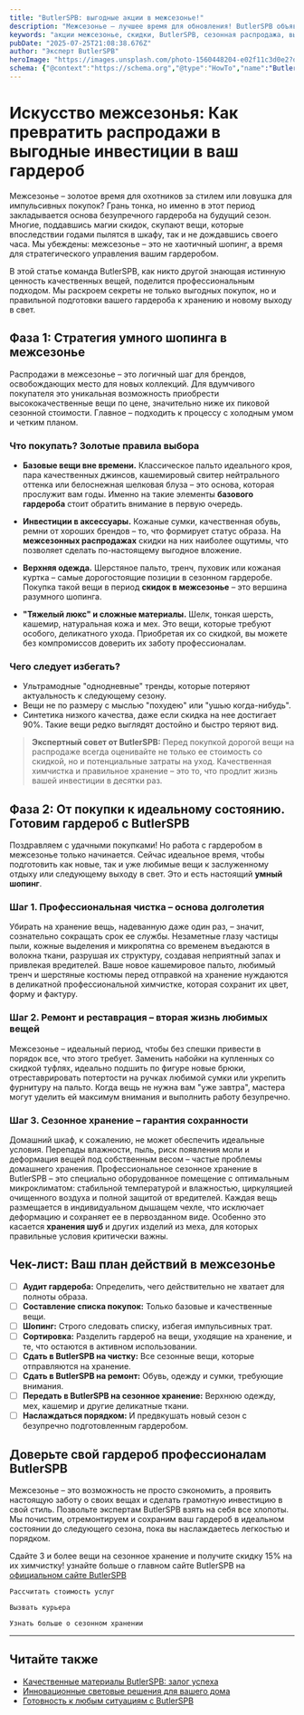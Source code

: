 ```yaml
---
title: "ButlerSPB: выгодные акции в межсезонье!"
description: "Межсезонье – лучшее время для обновления! ButlerSPB объявляет старт акций на наши услуги. Подготовьте свой гардероб к новому сезону с выгодой. Узнайте больше!"
keywords: "акции межсезонье, скидки, ButlerSPB, сезонная распродажа, выгодные предложения, услуги со скидкой"
pubDate: "2025-07-25T21:08:38.676Z"
author: "Эксперт ButlerSPB"
heroImage: "https://images.unsplash.com/photo-1560448204-e02f11c3d0e2?q=80&w=2070&auto=format&fit=crop"
schema: {"@context":"https://schema.org","@type":"HowTo","name":"ButlerSPB: выгодные акции в межсезонье!","description":"Межсезонье – лучшее время для обновления! ButlerSPB объявляет старт акций на наши услуги. Подготовьте свой гардероб к новому сезону с выгодой. Узнайте больше!","image":{"@type":"ImageObject","url":"https://images.unsplash.com/photo-1560448204-e02f11c3d0e2?q=80&w=2070&auto=format&fit=crop"},"aggregateRating":{"@type":"AggregateRating","ratingValue":"4.8","reviewCount":431,"bestRating":"5","worstRating":"1"},"publisher":{"@type":"Organization","name":"Блог ButlerSPB","logo":{"@type":"ImageObject","url":"https://butlerspb-blog.netlify.app/favicon.ico"}},"mainEntityOfPage":{"@type":"WebPage","@id":"https://butlerspb-blog.netlify.app/blog/akcii-mezhdizone/"}}
---
```

# Искусство межсезонья: Как превратить распродажи в выгодные инвестиции в ваш гардероб

Межсезонье – золотое время для охотников за стилем или ловушка для импульсивных покупок? Грань тонка, но именно в этот период закладывается основа безупречного гардероба на будущий сезон. Многие, поддавшись магии скидок, скупают вещи, которые впоследствии годами пылятся в шкафу, так и не дождавшись своего часа. Мы убеждены: межсезонье – это не хаотичный шопинг, а время для стратегического управления вашим гардеробом.

В этой статье команда ButlerSPB, как никто другой знающая истинную ценность качественных вещей, поделится профессиональным подходом. Мы раскроем секреты не только выгодных покупок, но и правильной подготовки вашего гардероба к хранению и новому выходу в свет.

## Фаза 1: Стратегия умного шопинга в межсезонье

Распродажи в межсезонье – это логичный шаг для брендов, освобождающих место для новых коллекций. Для вдумчивого покупателя это уникальная возможность приобрести высококачественные вещи по цене, значительно ниже их пиковой сезонной стоимости. Главное – подходить к процессу с холодным умом и четким планом.

### Что покупать? Золотые правила выбора

*   **Базовые вещи вне времени.** Классическое пальто идеального кроя, пара качественных джинсов, кашемировый свитер нейтрального оттенка или белоснежная шелковая блуза – это основа, которая прослужит вам годы. Именно на такие элементы **базового гардероба** стоит обратить внимание в первую очередь.

*   **Инвестиции в аксессуары.** Кожаные сумки, качественная обувь, ремни от хороших брендов – то, что формирует статус образа. На **межсезонных распродажах** скидки на них наиболее ощутимы, что позволяет сделать по-настоящему выгодное вложение.

*   **Верхняя одежда.** Шерстяное пальто, тренч, пуховик или кожаная куртка – самые дорогостоящие позиции в сезонном гардеробе. Покупка такой вещи в период **скидок в межсезонье** – это вершина разумного шопинга.

*   **"Тяжелый люкс" и сложные материалы.** Шелк, тонкая шерсть, кашемир, натуральная кожа и мех. Это вещи, которые требуют особого, деликатного ухода. Приобретая их со скидкой, вы можете без компромиссов доверить их заботу профессионалам.

### Чего следует избегать?

*   Ультрамодные "однодневные" тренды, которые потеряют актуальность к следующему сезону.
*   Вещи не по размеру с мыслью "похудею" или "ушью когда-нибудь".
*   Синтетика низкого качества, даже если скидка на нее достигает 90%. Такие вещи редко выглядят достойно и быстро теряют вид.

> **Экспертный совет от ButlerSPB:**
> Перед покупкой дорогой вещи на распродаже всегда оценивайте не только ее стоимость со скидкой, но и потенциальные затраты на уход. Качественная химчистка и правильное хранение – это то, что продлит жизнь вашей инвестиции в десятки раз.

## Фаза 2: От покупки к идеальному состоянию. Готовим гардероб с ButlerSPB

Поздравляем с удачными покупками! Но работа с гардеробом в межсезонье только начинается. Сейчас идеальное время, чтобы подготовить как новые, так и уже любимые вещи к заслуженному отдыху или следующему выходу в свет. Это и есть настоящий **умный шопинг**.

### Шаг 1. Профессиональная чистка – основа долголетия

Убирать на хранение вещь, надеванную даже один раз, – значит, сознательно сокращать срок ее службы. Незаметные глазу частицы пыли, кожные выделения и микропятна со временем въедаются в волокна ткани, разрушая их структуру, создавая неприятный запах и привлекая вредителей. Ваше новое кашемировое пальто, любимый тренч и шерстяные костюмы перед отправкой на хранение нуждаются в деликатной профессиональной химчистке, которая сохранит их цвет, форму и фактуру.

### Шаг 2. Ремонт и реставрация – вторая жизнь любимых вещей

Межсезонье – идеальный период, чтобы без спешки привести в порядок все, что этого требует. Заменить набойки на купленных со скидкой туфлях, идеально подшить по фигуре новые брюки, отреставрировать потертости на ручках любимой сумки или укрепить фурнитуру на пальто. Когда вещь не нужна вам "уже завтра", мастера могут уделить ей максимум внимания и выполнить работу безупречно.

### Шаг 3. Сезонное хранение – гарантия сохранности

Домашний шкаф, к сожалению, не может обеспечить идеальные условия. Перепады влажности, пыль, риск появления моли и деформация вещей под собственным весом – частые проблемы домашнего хранения. Профессиональное сезонное хранение в ButlerSPB – это специально оборудованное помещение с оптимальным микроклиматом: стабильной температурой и влажностью, циркуляцией очищенного воздуха и полной защитой от вредителей. Каждая вещь размещается в индивидуальном дышащем чехле, что исключает деформацию и сохраняет ее в первозданном виде. Особенно это касается **хранения шуб** и других изделий из меха, для которых правильные условия критически важны.

## Чек-лист: Ваш план действий в межсезонье

- [ ] **Аудит гардероба:** Определить, чего действительно не хватает для полноты образа.
- [ ] **Составление списка покупок:** Только базовые и качественные вещи.
- [ ] **Шопинг:** Строго следовать списку, избегая импульсивных трат.
- [ ] **Сортировка:** Разделить гардероб на вещи, уходящие на хранение, и те, что остаются в активном использовании.
- [ ] **Сдать в ButlerSPB на чистку:** Все сезонные вещи, которые отправляются на хранение.
- [ ] **Сдать в ButlerSPB на ремонт:** Обувь, одежду и сумки, требующие внимания.
- [ ] **Передать в ButlerSPB на сезонное хранение:** Верхнюю одежду, мех, кашемир и другие деликатные ткани.
- [ ] **Наслаждаться порядком:** И предвкушать новый сезон с безупречно подготовленным гардеробом.

## Доверьте свой гардероб профессионалам ButlerSPB

Межсезонье – это возможность не просто сэкономить, а проявить настоящую заботу о своих вещах и сделать грамотную инвестицию в свой стиль. Позвольте экспертам ButlerSPB взять на себя все хлопоты. Мы почистим, отремонтируем и сохраним ваш гардероб в идеальном состоянии до следующего сезона, пока вы наслаждаетесь легкостью и порядком.

Сдайте 3 и более вещи на сезонное хранение и получите скидку 15% на их химчистку! узнайте больше о главном сайте ButlerSPB на <a href="https://butlerspb.ru" target="_blank" rel="nofollow">официальном сайте ButlerSPB</a>

`Рассчитать стоимость услуг`

`Вызвать курьера`

`Узнать больше о сезонном хранении`

---

## Читайте также

*   [Качественные материалы ButlerSPB: залог успеха](/blog/kachestvennye-materialy/)
*   [Инновационные световые решения для вашего дома](/blog/svetovye-resheniya/)
*   [Готовность к любым ситуациям с ButlerSPB](/blog/gotovnost-k/)

